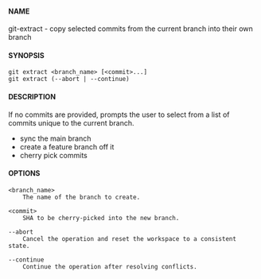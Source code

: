 #### NAME

git-extract - copy selected commits from the current branch into their own branch


#### SYNOPSIS

```
git extract <branch_name> [<commit>...]
git extract (--abort | --continue)
```


#### DESCRIPTION

If no commits are provided, prompts the user to select from a list of commits unique to the current branch.

* sync the main branch
* create a feature branch off it
* cherry pick commits


#### OPTIONS

```
<branch_name>
    The name of the branch to create.

<commit>
    SHA to be cherry-picked into the new branch.

--abort
    Cancel the operation and reset the workspace to a consistent state.

--continue
    Continue the operation after resolving conflicts.
```
